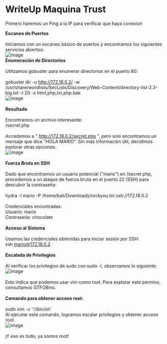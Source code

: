 # WriteUp Maquina Trust

Primero haremos un Ping a la IP para verificar que haya conexion

<b>Escaneo de Puertos</b>
<br>
<br>
Iniciamos con un escaneo básico de puertos y encontramos los siguientes servicios abiertos:
<br>
![image](https://github.com/user-attachments/assets/3f91c7d4-234b-4e49-a9d8-9fcaf6f60ebf)
<br>
<b>Enumeración de Directorios</b>
<br>
<br>
Utilizamos gobuster para enumerar directorios en el puerto 80:
<br>
<br>
gobuster dir -u http://172.18.0.2/ -w /usr/share/wordlists/SecLists/Discovery/Web-Content/directory-list-2.3-big.txt -t 20 -x html,php,txt,php.bak
<br>
![image](https://github.com/user-attachments/assets/2361a103-d894-4f12-b8cf-09f2ff44cc11)
<br>
<br>
<b>Resultado</b>
<br>
<br>
Encontramos un archivo interesante:
<br>
/secret.php
<br>
<br>
Accedemos a " http://172.18.0.2/secret.php ", pero solo encontramos un mensaje que dice "HOLA MARIO". Sin más información útil, decidimos explorar otras opciones.
<br>
![image](https://github.com/user-attachments/assets/2f3034b3-d3b6-4340-9b76-267ee5e5a933)
<br>
<br>
<b>Fuerza Bruta en SSH</b>
<br>
<br>
Dado que encontramos un usuario potencial ("mario") en /secret.php, procedemos a un ataque de fuerza bruta en el puerto 22 (SSH) para descubrir la contraseña:
<br>
<br>
hydra  -l mario -P /home/kali/Downloads/rockyou.txt ssh://172.18.0.2
<br>
<br>
Credenciales encontradas:
<br>
Usuario: mario
<br>
Contraseña: chocolate
<br>
<br>
<b>Acceso al Sistema</b>
<br>
<br>
Usamos las credenciales obtenidas para iniciar sesión por SSH:
<br>
ssh mario@172.18.0.2
<br>
<br>
<b>Escalada de Privilegios</b>
<br>
<br>
Al verificar los privilegios de sudo con sudo -l, observamos lo siguiente:
<br>
![image](https://github.com/user-attachments/assets/dacc3017-5890-4356-ab6a-bc0bed7de500)
<br>
<br>
Esto indica que podemos usar vim como root. Para explotar este permiso, consultamos GTFOBins.
<br>
<br>
<b>Comando para obtener acceso root:</b>
<br>
<br>
sudo vim -c ':!/bin/sh'
<br>
Al ejecutar este comando, logramos escalar privilegios y obtener acceso root.
<br>
![image](https://github.com/user-attachments/assets/299a427e-5260-4673-9734-7f0c61668cef)
<br>
<br>
¡Y eso es todo, ya somos root!







